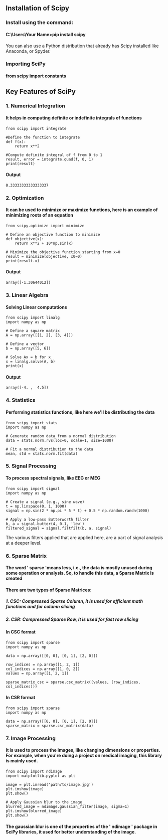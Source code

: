 ## Installation of Scipy
### Install using the command:
#### C:\Users\Your Name>pip install scipy
 You can also use a Python distribution that already has Scipy installed like Anaconda, or Spyder.
### Importing SciPy
#### from scipy import constants
## Key Features of SciPy
### 1. Numerical Integration
#### It helps in computing definite or indefinite integrals of functions
```
from scipy import integrate

#Define the function to integrate
def f(x):
    return x**2

#Compute definite integral of f from 0 to 1
result, error = integrate.quad(f, 0, 1)
print(result)
```
#### Output
```
0.33333333333333337
```
### 2. Optimization
#### It can be used to minimize or maximize functions, here is an example of minimizing roots of an equation
```
from scipy.optimize import minimize

# Define an objective function to minimize
def objective(x):
    return x**2 + 10*np.sin(x)

# Minimize the objective function starting from x=0
result = minimize(objective, x0=0)
print(result.x)
```
#### Output
```
array([-1.30644012])
```
### 3. Linear Algebra
#### Solving Linear computations
```
from scipy import linalg
import numpy as np

# Define a square matrix
A = np.array([[1, 2], [3, 4]])

# Define a vector
b = np.array([5, 6])

# Solve Ax = b for x
x = linalg.solve(A, b)
print(x)
```
#### Output
```
array([-4. ,  4.5])
```
### 4. Statistics
#### Performing statistics functions, like here we'll be distributing the data
```
from scipy import stats
import numpy as np

# Generate random data from a normal distribution
data = stats.norm.rvs(loc=0, scale=1, size=1000)

# Fit a normal distribution to the data
mean, std = stats.norm.fit(data)
```
### 5. Signal Processing
#### To process spectral signals, like EEG or MEG
```
from scipy import signal
import numpy as np

# Create a signal (e.g., sine wave)
t = np.linspace(0, 1, 1000)
signal = np.sin(2 * np.pi * 5 * t) + 0.5 * np.random.randn(1000)

# Apply a low-pass Butterworth filter
b, a = signal.butter(4, 0.1, 'low')
filtered_signal = signal.filtfilt(b, a, signal)
```
The various filters applied that are applied here, are a part of signal analysis at a deeper level.
### 6. Sparse Matrix
#### The word ' sparse 'means less, i.e., the data is mostly unused during some operation or analysis. So, to handle this data, a Sparse Matrix is created
#### There are two types of Sparse Matrices:
##### 1. CSC: Compressed Sparse Column, it is used for efficient math functions and for column slicing
##### 2. CSR: Compressed Sparse Row, it is used for fast row slicing
#### In CSC format
```
from scipy import sparse
import numpy as np

data = np.array([[0, 0], [0, 1], [2, 0]])

row_indices = np.array([1, 2, 1])  
col_indices = np.array([1, 0, 2])  
values = np.array([1, 2, 1])       

sparse_matrix_csc = sparse.csc_matrix((values, (row_indices, col_indices)))
```
#### In CSR format
```
from scipy import sparse
import numpy as np

data = np.array([[0, 0], [0, 1], [2, 0]])
sparse_matrix = sparse.csr_matrix(data)
```
### 7. Image Processing
#### It is used to process the images, like changing dimensions or properties. For example, when you're doing a project on medical imaging, this library is mainly used.
```
from scipy import ndimage
import matplotlib.pyplot as plt

image = plt.imread('path/to/image.jpg')
plt.imshow(image)
plt.show()

# Apply Gaussian blur to the image
blurred_image = ndimage.gaussian_filter(image, sigma=1)
plt.imshow(blurred_image)
plt.show()
```
#### The gaussian blur is one of the properties of the ' ndimage ' package in SciPy libraries, it used for better understanding of the image.

